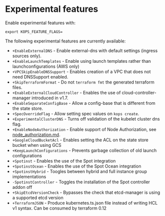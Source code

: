 # Experimental features

Enable experimental features with:

`export KOPS_FEATURE_FLAGS=`

The following experimental features are currently available:

* `+EnableExternalDNS` - Enable external-dns with default settings (ingress sources only).
* `+EnableLaunchTemplates` - Enable using launch templates rather than launchconfigurations (AWS only)
* `+VPCSkipEnableDNSSupport` - Enables creation of a VPC that does not need DNSSupport enabled.
* `+SkipTerraformFormat` - Do not `terraform fmt` the generated terraform files.
* `+EnableExternalCloudController` - Enables the use of cloud-controller-manager introduced in v1.7.
* `+EnableSeparateConfigBase` - Allow a config-base that is different from the state store.
* `+SpecOverrideFlag` - Allow setting spec values on `kops create`.
* `+ExperimentalClusterDNS` - Turns off validation of the kubelet cluster dns flag.
* `+EnableNodeAuthorization` - Enable support of Node Authorization, see [node_authorization.md](../node_authorization.md).
* `+GoogleCloudBucketAcl` - Enables setting the ACL on the state store bucket when using GCS
* `+KeepLaunchConfigurations` - Prevents garbage collection of old launch configurations
* `+Spotinst` - Enables the use of the Spot integration
* `+SpotinstOcean` - Enables the use of the Spot Ocean integration
* `+SpotinstHybrid` - Toogles between hybrid and full instance group implementations
* `-SpotinstController` - Toggles the installation of the Spot controller addon off
* `+SkipEtcdVersionCheck` - Bypasses the check that etcd-manager is using a supported etcd version
* `+TerraformJSON` - Produce kubernetes.ts.json file instead of writing HCL v1 syntax. Can be consumed by terraform 0.12
